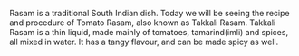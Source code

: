 Rasam is a traditional South Indian dish. Today we will be seeing the recipe and procedure of Tomato Rasam, also known as Takkali Rasam.
Takkali Rasam is a thin liquid, made mainly of tomatoes, tamarind(imli) and spices, all mixed in water.
It has a tangy flavour, and can be made spicy as well.